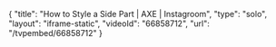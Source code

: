 {
    "title": "How to Style a Side Part | AXE | Instagroom",
    "type": "solo",
    "layout": "iframe-static",
    "videoId": "66858712",
    "url": "\/tvpembed\/66858712"
}